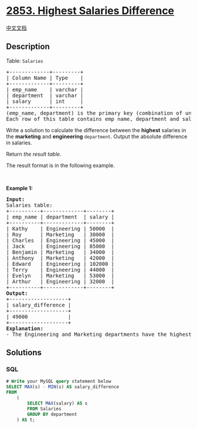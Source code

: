 # [2853. Highest Salaries Difference](https://leetcode.com/problems/highest-salaries-difference)

[中文文档](/solution/2800-2899/2853.Highest%20Salaries%20Difference/README.md)

## Description

<p>Table: <code><font face="monospace">Salaries</font></code></p>

<pre>
+-------------+---------+ 
| Column Name | Type    | 
+-------------+---------+ 
| emp_name    | varchar | 
| department  | varchar | 
| salary      | int     |
+-------------+---------+
(emp_name, department) is the primary key (combination of unique values) for this table.
Each row of this table contains emp_name, department and salary. There will be <strong>at least one</strong> entry for the engineering and marketing departments.
</pre>

<p>Write a solution&nbsp;to calculate the difference between the <strong>highest</strong> salaries in the <strong>marketing</strong> and <strong>engineering</strong> <code>department</code>. Output the absolute difference in salaries.</p>

<p>Return<em> the result table.</em></p>

<p>The&nbsp;result format is in the following example.</p>

<p>&nbsp;</p>
<p><strong class="example">Example 1:</strong></p>

<pre>
<strong>Input:</strong> 
Salaries table:
+----------+-------------+--------+
| emp_name | department  | salary |
+----------+-------------+--------+
| Kathy    | Engineering | 50000  |
| Roy      | Marketing   | 30000  |
| Charles  | Engineering | 45000  |
| Jack     | Engineering | 85000  | 
| Benjamin | Marketing   | 34000  |
| Anthony  | Marketing   | 42000  |
| Edward   | Engineering | 102000 |
| Terry    | Engineering | 44000  |
| Evelyn   | Marketing   | 53000  |
| Arthur   | Engineering | 32000  |
+----------+-------------+--------+
<strong>Output:</strong> 
+-------------------+
| salary_difference | 
+-------------------+
| 49000             | 
+-------------------+
<strong>Explanation:</strong> 
- The Engineering and Marketing departments have the highest salaries of 102,000 and 53,000, respectively. Resulting in an absolute difference of 49,000.
</pre>

## Solutions

<!-- tabs:start -->

### **SQL**

```sql
# Write your MySQL query statement below
SELECT MAX(s) - MIN(s) AS salary_difference
FROM
    (
        SELECT MAX(salary) AS s
        FROM Salaries
        GROUP BY department
    ) AS t;
```

<!-- tabs:end -->
